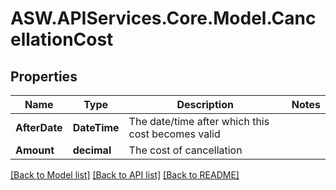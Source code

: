 
# ASW.APIServices.Core.Model.CancellationCost

## Properties

Name | Type | Description | Notes
------------ | ------------- | ------------- | -------------
**AfterDate** | **DateTime** | The date/time after which this cost becomes valid | 
**Amount** | **decimal** | The cost of cancellation | 

[[Back to Model list]](../README.md#documentation-for-models)
[[Back to API list]](../README.md#documentation-for-api-endpoints)
[[Back to README]](../README.md)

